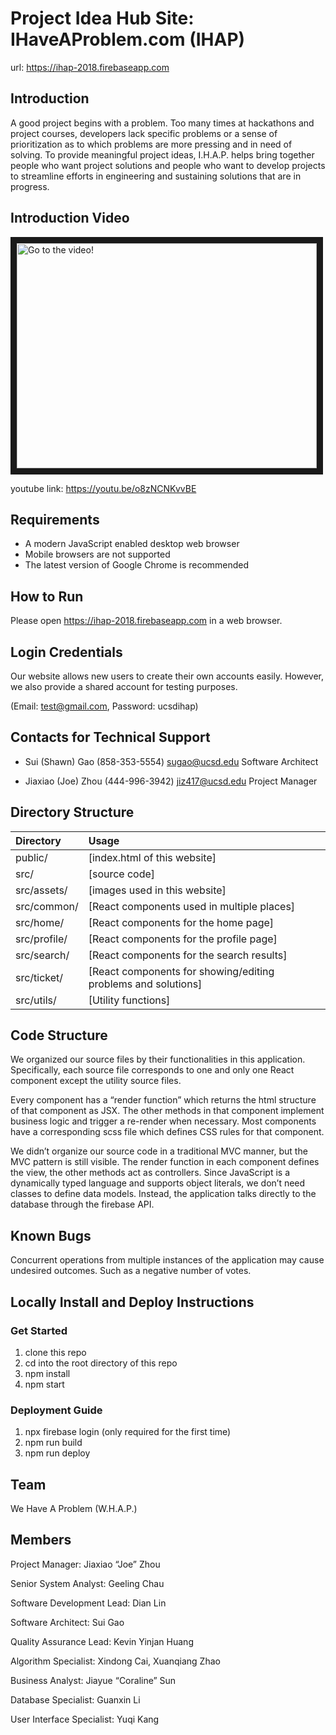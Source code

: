 # Project Idea Hub Site: IHaveAProblem.com (IHAP)
url: https://ihap-2018.firebaseapp.com

## Introduction

A good project begins with a problem. Too many times at hackathons and project courses, developers lack specific problems or a sense of prioritization as to which problems are more pressing and in need of solving. To provide meaningful project ideas, I.H.A.P. helps bring together people who want project solutions and people who want to develop projects to streamline efforts in engineering and sustaining solutions that are in progress.

## Introduction Video
<a href="http://www.youtube.com/watch?feature=player_embedded&v=o8zNCNKvvBE
" target="_blank"><img src="http://img.youtube.com/vi/o8zNCNKvvBE/0.jpg" 
alt="Go to the video!" width="480" height="360" border="10" /></a>

youtube link: https://youtu.be/o8zNCNKvvBE


## Requirements

  * A modern JavaScript enabled desktop web browser
  * Mobile browsers are not supported
  * The latest version of Google Chrome is recommended  


## How to Run

Please open https://ihap-2018.firebaseapp.com in a web browser.


## Login Credentials

Our website allows new users to create their own accounts easily. However, we also provide a shared account for testing purposes. 

(Email: test@gmail.com, Password: ucsdihap)


## Contacts for Technical Support

  * Sui (Shawn) Gao (858-353-5554) sugao@ucsd.edu Software Architect
  
  * Jiaxiao (Joe) Zhou (444-996-3942) jiz417@ucsd.edu Project Manager

## Directory Structure
| Directory 	| Usage         |
|:------------- |:-------------|
| public/    	| [index.html of this website] | 
| src/      	| [source code]      |
| src/assets/ 	| [images used in this website]    |
|src/common/  	| [React components used in multiple places] |
|src/home/	|[React components for the home page] |
|src/profile/	|[React components for the profile page]|
|src/search/	|[React components for the search results]|
|src/ticket/	|[React components for showing/editing problems and solutions]|
|src/utils/	|[Utility functions]|


## Code Structure

We organized our source files by their functionalities in this application. Specifically, each source file corresponds to one and only one React component except the utility source files. 

Every component has a “render function” which returns the html structure of that component as JSX. The other methods in that component implement business logic and trigger a re-render when necessary. Most components have a corresponding scss file which defines CSS rules for that component. 

We didn’t organize our source code in a traditional MVC manner, but the MVC pattern is still visible. The render function in each component defines the view, the other methods act as controllers. Since JavaScript is a dynamically typed language and supports object literals, we don’t need classes to define data models. Instead, the application talks directly to the database through the firebase API. 


## Known Bugs

Concurrent operations from multiple instances of the application may cause undesired outcomes. Such as a negative number of votes.


## Locally Install and Deploy Instructions
### Get Started
1. clone this repo
2. cd into the root directory of this repo
3. npm install
4. npm start

### Deployment Guide
1. npx firebase login (only required for the first time)
2. npm run build
3. npm run deploy


## Team
We Have A Problem (W.H.A.P.)

## Members
Project Manager: 			Jiaxiao “Joe” Zhou

Senior System Analyst: 			Geeling Chau

Software Development Lead: 		Dian Lin

Software Architect: 			Sui Gao

Quality Assurance Lead: 		Kevin Yinjan Huang

Algorithm Specialist: 			Xindong Cai, Xuanqiang Zhao

Business Analyst: 			Jiayue “Coraline” Sun

Database Specialist: 			Guanxin Li

User Interface Specialist: 		Yuqi Kang
